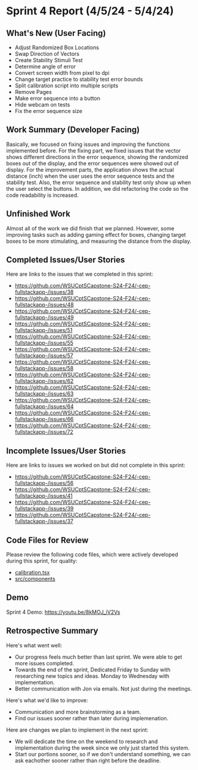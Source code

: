 # Sprint 4 Report (4/5/24 - 5/4/24)

## What's New (User Facing)

 * Adjust Randomized Box Locations
 * Swap Direction of Vectors
 * Create Stability Stimuli Test
 * Determine angle of error
 * Convert screen width from pixel to dpi
 * Change target practice to stability test error bounds
 * Split calibration script into multiple scripts
 * Remove Pages
 * Make error sequence into a button
 * Hide webcam on tests
 * Fix the error sequence size

## Work Summary (Developer Facing)

Basically, we focused on fixing issues and improving the functions implemented before. For the fixing part, we fixed issues that the vector shows different directions in the error sequence, showing the randomized boxes out of the display, and the error sequences were showed out of display. For the improvement parts, the application shows the actual distance (inch) when the user uses the error sequence tests and the stability test. Also, the error sequence and stability test only show up when the user select the buttons. In addition, we did refactoring the code so the code readability is increased.

## Unfinished Work
Almost all of the work we did finish that we planned. However, some improving tasks such as adding gaming effect for boxes, changing target boxes to be more stimulating, and measuring the distance from the display.

## Completed Issues/User Stories
Here are links to the issues that we completed in this sprint:

 * https://github.com/WSUCptSCapstone-S24-F24/-cep-fullstackapp-/issues/38
 * https://github.com/WSUCptSCapstone-S24-F24/-cep-fullstackapp-/issues/48
 * https://github.com/WSUCptSCapstone-S24-F24/-cep-fullstackapp-/issues/49
 * https://github.com/WSUCptSCapstone-S24-F24/-cep-fullstackapp-/issues/51
 * https://github.com/WSUCptSCapstone-S24-F24/-cep-fullstackapp-/issues/55
 * https://github.com/WSUCptSCapstone-S24-F24/-cep-fullstackapp-/issues/57
 * https://github.com/WSUCptSCapstone-S24-F24/-cep-fullstackapp-/issues/58
 * https://github.com/WSUCptSCapstone-S24-F24/-cep-fullstackapp-/issues/62
 * https://github.com/WSUCptSCapstone-S24-F24/-cep-fullstackapp-/issues/63
 * https://github.com/WSUCptSCapstone-S24-F24/-cep-fullstackapp-/issues/64
 * https://github.com/WSUCptSCapstone-S24-F24/-cep-fullstackapp-/issues/66
 * https://github.com/WSUCptSCapstone-S24-F24/-cep-fullstackapp-/issues/72
 
 ## Incomplete Issues/User Stories
 Here are links to issues we worked on but did not complete in this sprint:
 
 * https://github.com/WSUCptSCapstone-S24-F24/-cep-fullstackapp-/issues/56
 * https://github.com/WSUCptSCapstone-S24-F24/-cep-fullstackapp-/issues/41
 * https://github.com/WSUCptSCapstone-S24-F24/-cep-fullstackapp-/issues/39
 * https://github.com/WSUCptSCapstone-S24-F24/-cep-fullstackapp-/issues/37

## Code Files for Review
Please review the following code files, which were actively developed during this sprint, for quality:
 * [calibration.tsx](https://github.com/WSUCptSCapstone-S24-F24/-cep-fullstackapp-/blob/main/src/pages/calibration.tsx)
 * [src/components](https://github.com/WSUCptSCapstone-S24-F24/-cep-fullstackapp-/tree/Yuuki_Sprint4_Report/src/components)

## Demo
Sprint 4 Demo: https://youtu.be/8kMOJ_iV2Vs
 
## Retrospective Summary
Here's what went well:
  * Our progress feels much better than last sprint. We were able to get more issues completed.
  * Towards the end of the sprint, Dedicated Friday to Sunday with researching new topics and ideas. Monday to Wednesday with implementation.
  * Better communication with Jon via emails. Not just during the meetings.
 
Here's what we'd like to improve:
   * Communication and more brainstorming as a team.
   * Find our issues sooner rather than later during implemenation.
  
Here are changes we plan to implement in the next sprint:
   * We will dedicate the time on the weekend to research and implementation during the week since we only just started this system.
   * Start our portions sooner, so if we don't understand something, we can ask eachother sooner rather than right before the deadline.
